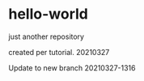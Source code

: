 # hello-world
just another repository

created per tutorial.  20210327

Update to new branch 20210327-1316
